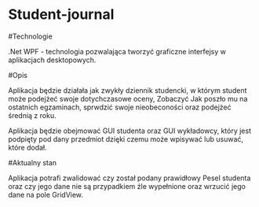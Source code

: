 # Student-journal

#Technologie

.Net WPF - technologia pozwalająca tworzyć graficzne interfejsy w aplikacjach desktopowych.

#Opis

Aplikacja będzie działała jak zwykły dziennik studencki, w którym student może podejżeć swoje dotychczasowe oceny,
Zobaczyć Jak poszło mu na ostatnich egzaminach, sprwdzić swoje nieobeconości oraz podejżeć średnią z roku.

Aplikacja będzie obejmować GUI studenta oraz GUI wykładowcy, który jest podpięty pod dany przedmiot dzięki czemu może wpisywać lub usuwać,
które dodał.

#Aktualny stan

Aplikacja potrafi zwalidować czy został podany prawidłowy Pesel studenta oraz czy jego dane nie są przypadkiem źle wypełnione oraz wrzucić
jego dane na pole GridView. 
